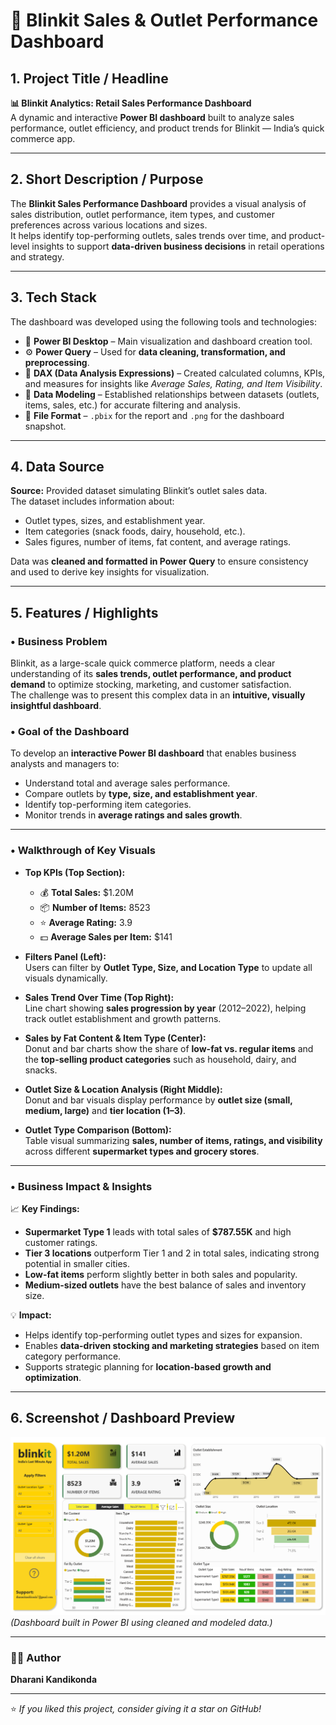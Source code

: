 # 🛒 Blinkit Sales & Outlet Performance Dashboard

## 1. Project Title / Headline  
**📊 Blinkit Analytics: Retail Sales Performance Dashboard**  
A dynamic and interactive **Power BI dashboard** built to analyze sales performance, outlet efficiency, and product trends for Blinkit — India’s quick commerce app.  

---

## 2. Short Description / Purpose  
The **Blinkit Sales Performance Dashboard** provides a visual analysis of sales distribution, outlet performance, item types, and customer preferences across various locations and sizes.  
It helps identify top-performing outlets, sales trends over time, and product-level insights to support **data-driven business decisions** in retail operations and strategy.  

---

## 3. Tech Stack  
The dashboard was developed using the following tools and technologies:  
- 🧩 **Power BI Desktop** – Main visualization and dashboard creation tool.  
- ⚙️ **Power Query** – Used for **data cleaning, transformation, and preprocessing**.  
- 📐 **DAX (Data Analysis Expressions)** – Created calculated columns, KPIs, and measures for insights like *Average Sales, Rating, and Item Visibility*.  
- 🧠 **Data Modeling** – Established relationships between datasets (outlets, items, sales, etc.) for accurate filtering and analysis.  
- 📁 **File Format** – `.pbix` for the report and `.png` for the dashboard snapshot.  

---

## 4. Data Source  
**Source:** Provided dataset simulating Blinkit’s outlet sales data.  
The dataset includes information about:  
- Outlet types, sizes, and establishment year.  
- Item categories (snack foods, dairy, household, etc.).  
- Sales figures, number of items, fat content, and average ratings.  

Data was **cleaned and formatted in Power Query** to ensure consistency and used to derive key insights for visualization.  

---

## 5. Features / Highlights  

### • Business Problem  
Blinkit, as a large-scale quick commerce platform, needs a clear understanding of its **sales trends, outlet performance, and product demand** to optimize stocking, marketing, and customer satisfaction.  
The challenge was to present this complex data in an **intuitive, visually insightful dashboard**.  

### • Goal of the Dashboard  
To develop an **interactive Power BI dashboard** that enables business analysts and managers to:  
- Understand total and average sales performance.  
- Compare outlets by **type, size, and establishment year**.  
- Identify top-performing item categories.  
- Monitor trends in **average ratings and sales growth**.  

---

### • Walkthrough of Key Visuals  
- **Top KPIs (Top Section):**  
  - 💰 **Total Sales:** $1.20M  
  - 📦 **Number of Items:** 8523  
  - ⭐ **Average Rating:** 3.9  
  - 💵 **Average Sales per Item:** $141  

- **Filters Panel (Left):**  
  Users can filter by **Outlet Type, Size, and Location Type** to update all visuals dynamically.  

- **Sales Trend Over Time (Top Right):**  
  Line chart showing **sales progression by year** (2012–2022), helping track outlet establishment and growth patterns.  

- **Sales by Fat Content & Item Type (Center):**  
  Donut and bar charts show the share of **low-fat vs. regular items** and the **top-selling product categories** such as household, dairy, and snacks.  

- **Outlet Size & Location Analysis (Right Middle):**  
  Donut and bar visuals display performance by **outlet size (small, medium, large)** and **tier location (1–3)**.  

- **Outlet Type Comparison (Bottom):**  
  Table visual summarizing **sales, number of items, ratings, and visibility** across different **supermarket types and grocery stores**.  

---

### • Business Impact & Insights  
📈 **Key Findings:**  
- **Supermarket Type 1** leads with total sales of **$787.55K** and high customer ratings.  
- **Tier 3 locations** outperform Tier 1 and 2 in total sales, indicating strong potential in smaller cities.  
- **Low-fat items** perform slightly better in both sales and popularity.  
- **Medium-sized outlets** have the best balance of sales and inventory size.  

💡 **Impact:**  
- Helps identify top-performing outlet types and sizes for expansion.  
- Enables **data-driven stocking and marketing strategies** based on item category performance.  
- Supports strategic planning for **location-based growth and optimization**.  

---

## 6. Screenshot / Dashboard Preview  
![Blinkit Dashboard Preview](https://github.com/dharanikandikonda7/Blinkit_Dashboard/blob/main/Screenshot%202025-10-04%20130254.png)  
*(Dashboard built in Power BI using cleaned and modeled data.)*  

---

### 👩‍💻 Author  
**Dharani Kandikonda** 

---

⭐ *If you liked this project, consider giving it a star on GitHub!*  
